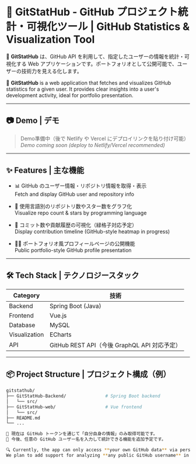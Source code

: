 # 🚀 GitStatHub - GitHub プロジェクト統計・可視化ツール | GitHub Statistics & Visualization Tool

🌸 **GitStatHub** は、GitHub API を利用して、指定したユーザーの情報を統計・可視化する Web アプリケーションです。ポートフォリオとして公開可能で、ユーザーの技術力を見える化します。

🌸 **GitStatHub** is a web application that fetches and visualizes GitHub statistics for a given user. It provides clear insights into a user's development activity, ideal for portfolio presentation.

---

## 📷 Demo | デモ
> Demo準備中（後で Netlify や Vercel にデプロイリンクを貼り付け可能）  
> _Demo coming soon (deploy to Netlify/Vercel recommended)_

---

## ✨ Features | 主な機能

- 📊 GitHub のユーザー情報・リポジトリ情報を取得・表示  
  Fetch and display GitHub user and repository info

- 🧠 使用言語別のリポジトリ数やスター数をグラフ化  
  Visualize repo count & stars by programming language

- 📅 コミット数や貢献履歴の可視化（緑格子対応予定）  
  Display contribution timeline (GitHub-style heatmap in progress)

- 🧑‍💻 ポートフォリオ風プロフィールページの公開機能  
  Public portfolio-style GitHub profile presentation

---

## 🛠 Tech Stack | テクノロジースタック

| Category | 技術 |
|----------|------|
| Backend | Spring Boot (Java) |
| Frontend | Vue.js |
| Database | MySQL |
| Visualization | ECharts |
| API | GitHub REST API（今後 GraphQL API 対応予定） |

---

## 📦 Project Structure | プロジェクト構成（例）

```bash
gitstathub/
├── GitStatHub-Backend/               # Spring Boot backend
│   └── src/
├── GitStatHub-web/                   # Vue frontend
│   └── src/
├── README.md
└── ...

🚧 現在は GitHub トークンを通じて「自分自身の情報」のみ取得可能です。  
🧭 今後、任意の GitHub ユーザー名を入力して統計できる機能を追加予定です。

🔍 Currently, the app can only access **your own GitHub data** via personal token.  
We plan to add support for analyzing **any public GitHub username** in the future.